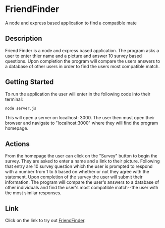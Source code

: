 # FriendFinder
A node and express based application to find a compatible mate 

## Description

Friend Finder is a node and express based application. The program asks a user to enter thier name and a picture and answer 10 survey based questions. Upon completion the program will compare the users answers to a database of other users in order to find the users most compatible match.

## Getting Started

To run the application the user will enter in the following code into their terminal:
```bash
node server.js
```
This will open a server on localhost: 3000. The user then must open their browser and navigate to "localhost:3000" where they will find the program homepage.

## Actions

From the homepage the user can click on the "Survey" button to begin the survey. They are asked to enter a name and a link to their picture. Following that entry are 10 survey question which the user is prompted to respond with a number from 1 to 5 based on whether or not they agree with the statement. Upon completion of the survey the user will submit their information. The program will compare the user's answers to a database of other individuals and find the user's most compatible match--the user with the most similar responses.

## Link

Click on the link to try out [FriendFinder]().